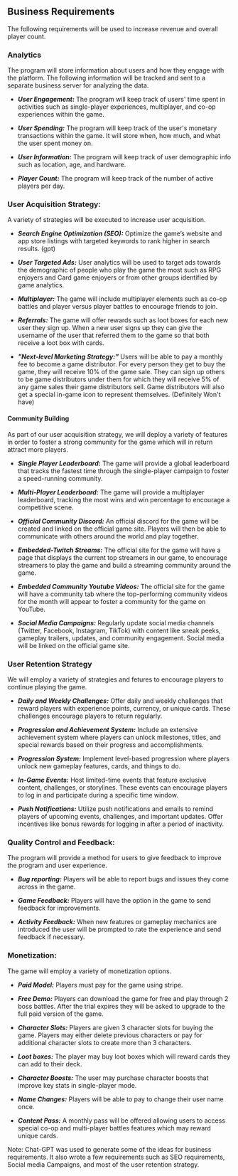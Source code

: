 ## Business Requirements
The following requirements will be used to increase revenue and overall player count.



### Analytics
The program will store information about users and how they engage with the platform. The following information will be tracked and sent to a separate business server for analyzing the data.

  * ***User Engagement:*** The program will keep track of users' time spent in activities such as single-player experiences, multiplayer, and co-op experiences within the game.

  * ***User Spending:*** The program will keep track of the user's monetary transactions within the game. It will store when, how much, and what the user spent money on. 

  * ***User Information:*** The program will keep track of user demographic info such as location, age, and hardware.

  * ***Player Count:*** The program will keep track of the number of active players per day.




### User Acquisition Strategy:
A variety of strategies will be executed to increase user acquisition. 

* ***Search Engine Optimization (SEO):*** Optimize the game’s website and app store listings with targeted keywords to rank higher in search results. (gpt)

* ***User Targeted Ads:*** User analytics will be used to target ads towards the demographic of people who play the game the most such as RPG enjoyers and Card game enjoyers or from other groups identified by game analytics.

* ***Multiplayer:*** The game will include multiplayer elements such as co-op battles and player versus player battles to encourage friends to join.

* ***Referrals:*** The game will offer rewards such as loot boxes for each new user they sign up. When a new user signs up they can give the username of the user that referred them to the game so that both receive a loot box with cards.

* ***"Next-level Marketing Strategy:"*** Users will be able to pay a monthly fee to become a game distributor. For every person they get to buy the game, they will receive 10% of the game sale. They can sign up others to be game distributors under them for which they will receive 5% of any game sales their game distributors sell. Game distributors will also get a special in-game icon to represent themselves. (Definitely Won't have)
  

#### Community Building
As part of our user acquisition strategy, we will deploy a variety of features in order to foster a strong community for the game which will in return attract more players.

* ***Single Player Leaderboard:*** The game will provide a global leaderboard that tracks the fastest time through the single-player campaign to foster a speed-running community. 

* ***Multi-Player Leaderboard:*** The game will provide a multiplayer leaderboard, tracking the most wins and win percentage to encourage a competitive scene.

* ***Official Community Discord:*** An official discord for the game will be created and linked on the official game site. Players will then be able to communicate with others around the world and play together.

*  ***Embedded-Twitch Streams:*** The official site for the game will have a page that displays the current top streamers in our game, to encourage streamers to play the game and build a streaming community around the game.

*  ***Embedded Community Youtube Videos:*** The official site for the game will have a community tab where the top-performing community videos for the month will appear to foster a community for the game on YouTube.

*  ***Social Media Campaigns:*** Regularly update social media channels (Twitter, Facebook, Instagram, TikTok) with content like sneak peeks, gameplay trailers, updates, and community engagement. Social media will be linked on the official game site.
  
### User Retention Strategy
We will employ a variety of strategies and fetures to encourage players to continue playing the game.

 * ***Daily and Weekly Challenges:***	Offer daily and weekly challenges that reward players with experience points, currency, or unique cards. These challenges encourage players to return regularly.
   
 * ***Progression and Achievement System:***	Include an extensive achievement system where players can unlock milestones, titles, and special rewards based on their progress and accomplishments.
  
 * ***Progression System:*** Implement level-based progression where players unlock new gameplay features, cards, and things to do.
  
 * ***In-Game Events:*** Host limited-time events that feature exclusive content, challenges, or storylines. These events can encourage players to log in and participate during a specific time window.
   
 * ***Push Notifications:***	Utilize push notifications and emails to remind players of upcoming events, challenges, and important updates. Offer incentives like bonus rewards for logging in after a period of inactivity.







### Quality Control and Feedback:
The program will provide a method for users to give feedback to improve the program and user experience.

* ***Bug reporting:*** Players will be able to report bugs and issues they come across in the game.

* ***Game Feedback:*** Players will have the option in the game to send feedback for improvements.

* ***Activity Feedback:*** When new features or gameplay mechanics are introduced the user will be prompted to rate the experience and send feedback if necessary.

  



### Monetization:
The game will employ a variety of monetization options.

* ***Paid Model:*** Players must pay for the game using stripe. 

* ***Free Demo:*** Players can download the game for free and play through 2 boss battles. After the trial expires they will be asked to upgrade to the full paid version of the game.

* ***Character Slots:*** Players are given 3 character slots for buying the game. Players may either delete previous characters or pay for additional character slots to create more than 3 characters.

* ***Loot boxes:*** The player may buy loot boxes which will reward cards they can add to their deck.
  
* ***Character Boosts:*** The user may purchase character boosts that improve key stats in single-player mode.

* ***Name Changes:*** Players will be able to pay to change their user name once.

* ***Content Pass:*** A monthly pass will be offered allowing users to access special co-op and multi-player battles features which may reward unique cards.


Note: Chat-GPT was used to generate some of the ideas for business requirements. It also wrote a few requirements such as SEO requirements, Social media Campaigns, and most of the user retention strategy.








